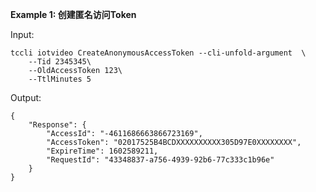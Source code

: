 **Example 1: 创建匿名访问Token**



Input: 

```
tccli iotvideo CreateAnonymousAccessToken --cli-unfold-argument  \
    --Tid 2345345\
    --OldAccessToken 123\
    --TtlMinutes 5
```

Output: 
```
{
    "Response": {
        "AccessId": "-4611686663866723169",
        "AccessToken": "02017525B4BCDXXXXXXXXXX305D97E0XXXXXXXX",
        "ExpireTime": 1602589211,
        "RequestId": "43348837-a756-4939-92b6-77c333c1b96e"
    }
}
```

